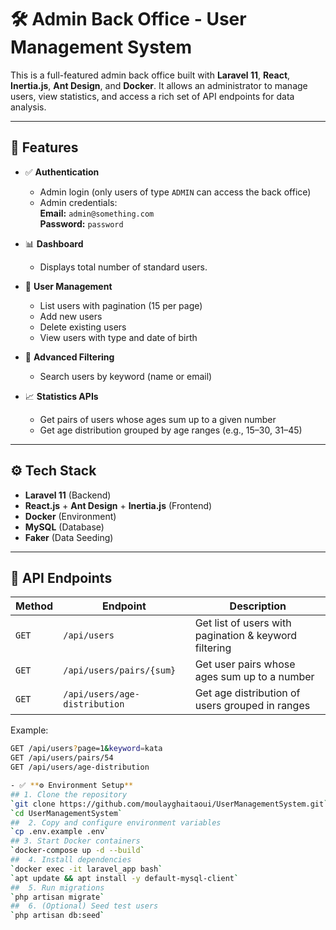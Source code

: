 # 🛠️ Admin Back Office - User Management System

This is a full-featured admin back office built with **Laravel 11**, **React**, **Inertia.js**, **Ant Design**, and **Docker**. It allows an administrator to manage users, view statistics, and access a rich set of API endpoints for data analysis.

---

## 🚀 Features

- ✅ **Authentication**
  - Admin login (only users of type `ADMIN` can access the back office)
  - Admin credentials:  
    **Email:** `admin@something.com`  
    **Password:** `password`

- 📊 **Dashboard**
  - Displays total number of standard users.

- 👥 **User Management**
  - List users with pagination (15 per page)
  - Add new users
  - Delete existing users
  - View users with type and date of birth

- 🔎 **Advanced Filtering**
  - Search users by keyword (name or email)

- 📈 **Statistics APIs**
  - Get pairs of users whose ages sum up to a given number
  - Get age distribution grouped by age ranges (e.g., 15–30, 31–45)

---

## ⚙️ Tech Stack

- **Laravel 11** (Backend)
- **React.js** + **Ant Design** + **Inertia.js** (Frontend)
- **Docker** (Environment)
- **MySQL** (Database)
- **Faker** (Data Seeding)

---

## 🧪 API Endpoints

| Method | Endpoint | Description |
|--------|----------|-------------|
| `GET` | `/api/users` | Get list of users with pagination & keyword filtering |
| `GET` | `/api/users/pairs/{sum}` | Get user pairs whose ages sum up to a number |
| `GET` | `/api/users/age-distribution` | Get age distribution of users grouped in ranges |

Example:
```bash
GET /api/users?page=1&keyword=kata
GET /api/users/pairs/54
GET /api/users/age-distribution

- ✅ **⚙️ Environment Setup**
## 1. Clone the repository
`git clone https://github.com/moulayghaitaoui/UserManagementSystem.git`
`cd UserManagementSystem`
##  2. Copy and configure environment variables
`cp .env.example .env`
## 3. Start Docker containers
`docker-compose up -d --build`
##  4. Install dependencies
`docker exec -it laravel_app bash`
`apt update && apt install -y default-mysql-client`
##  5. Run migrations
`php artisan migrate`
##  6. (Optional) Seed test users
`php artisan db:seed`
